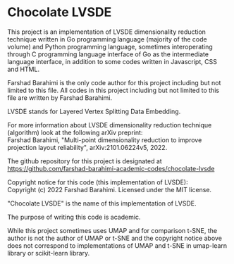 # Chocolate LVSDE

This project is an implementation of LVSDE dimensionality reduction technique written in Go programming language (majority of the code volume) and Python programming language, sometimes interoperating through C programming language interface of Go as the intermediate language interface, in addition to some codes written in Javascript, CSS and HTML.

Farshad Barahimi is the only code author for this project including but not limited to this file. All codes in this project including but not limited to this file are written by Farshad Barahimi.

LVSDE stands for Layered Vertex Splitting Data Embedding.

For more information about LVSDE dimensionality reduction technique (algorithm) look at the following arXiv preprint:  
Farshad Barahimi, "Multi-point dimensionality reduction to improve projection layout reliability",  arXiv:2101.06224v5, 2022.

The github repository for this project is designated at https://github.com/farshad-barahimi-academic-codes/chocolate-lvsde

Copyright notice for this code (this implementation of LVSDE):  
Copyright (c) 2022 Farshad Barahimi. Licensed under the MIT license.

"Chocolate LVSDE" is the name of this implementation of LVSDE.

The purpose of writing this code is academic.

While this project sometimes uses UMAP and for comparison t-SNE, the author is not the author of UMAP or t-SNE and the copyright notice above does not correspond to implementations of UMAP and t-SNE in umap-learn library or scikit-learn library.